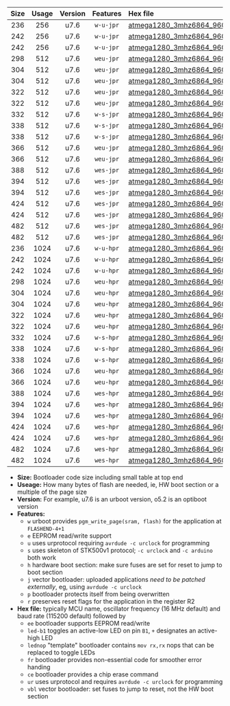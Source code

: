 |Size|Usage|Version|Features|Hex file|
|:-:|:-:|:-:|:-:|:--|
|236|256|u7.6|`w-u-jpr`|[atmega1280_3mhz6864_9600bps_ur_vbl.hex](https://raw.githubusercontent.com/stefanrueger/urboot/main/bootloaders/atmega1280/fcpu_3mhz6864/9600_bps/atmega1280_3mhz6864_9600bps_ur_vbl.hex)|
|242|256|u7.6|`w-u-jpr`|[atmega1280_3mhz6864_9600bps_led+b7_ur_vbl.hex](https://raw.githubusercontent.com/stefanrueger/urboot/main/bootloaders/atmega1280/fcpu_3mhz6864/9600_bps/atmega1280_3mhz6864_9600bps_led+b7_ur_vbl.hex)|
|242|256|u7.6|`w-u-jpr`|[atmega1280_3mhz6864_9600bps_lednop_ur_vbl.hex](https://raw.githubusercontent.com/stefanrueger/urboot/main/bootloaders/atmega1280/fcpu_3mhz6864/9600_bps/atmega1280_3mhz6864_9600bps_lednop_ur_vbl.hex)|
|298|512|u7.6|`weu-jpr`|[atmega1280_3mhz6864_9600bps_ee_ur_vbl.hex](https://raw.githubusercontent.com/stefanrueger/urboot/main/bootloaders/atmega1280/fcpu_3mhz6864/9600_bps/atmega1280_3mhz6864_9600bps_ee_ur_vbl.hex)|
|304|512|u7.6|`weu-jpr`|[atmega1280_3mhz6864_9600bps_ee_led+b7_ur_vbl.hex](https://raw.githubusercontent.com/stefanrueger/urboot/main/bootloaders/atmega1280/fcpu_3mhz6864/9600_bps/atmega1280_3mhz6864_9600bps_ee_led+b7_ur_vbl.hex)|
|304|512|u7.6|`weu-jpr`|[atmega1280_3mhz6864_9600bps_ee_lednop_ur_vbl.hex](https://raw.githubusercontent.com/stefanrueger/urboot/main/bootloaders/atmega1280/fcpu_3mhz6864/9600_bps/atmega1280_3mhz6864_9600bps_ee_lednop_ur_vbl.hex)|
|322|512|u7.6|`weu-jpr`|[atmega1280_3mhz6864_9600bps_ee_led+b7_fr_ur_vbl.hex](https://raw.githubusercontent.com/stefanrueger/urboot/main/bootloaders/atmega1280/fcpu_3mhz6864/9600_bps/atmega1280_3mhz6864_9600bps_ee_led+b7_fr_ur_vbl.hex)|
|322|512|u7.6|`weu-jpr`|[atmega1280_3mhz6864_9600bps_ee_lednop_fr_ur_vbl.hex](https://raw.githubusercontent.com/stefanrueger/urboot/main/bootloaders/atmega1280/fcpu_3mhz6864/9600_bps/atmega1280_3mhz6864_9600bps_ee_lednop_fr_ur_vbl.hex)|
|332|512|u7.6|`w-s-jpr`|[atmega1280_3mhz6864_9600bps_vbl.hex](https://raw.githubusercontent.com/stefanrueger/urboot/main/bootloaders/atmega1280/fcpu_3mhz6864/9600_bps/atmega1280_3mhz6864_9600bps_vbl.hex)|
|338|512|u7.6|`w-s-jpr`|[atmega1280_3mhz6864_9600bps_led+b7_vbl.hex](https://raw.githubusercontent.com/stefanrueger/urboot/main/bootloaders/atmega1280/fcpu_3mhz6864/9600_bps/atmega1280_3mhz6864_9600bps_led+b7_vbl.hex)|
|338|512|u7.6|`w-s-jpr`|[atmega1280_3mhz6864_9600bps_lednop_vbl.hex](https://raw.githubusercontent.com/stefanrueger/urboot/main/bootloaders/atmega1280/fcpu_3mhz6864/9600_bps/atmega1280_3mhz6864_9600bps_lednop_vbl.hex)|
|366|512|u7.6|`weu-jpr`|[atmega1280_3mhz6864_9600bps_ee_led+b7_fr_ce_ur_vbl.hex](https://raw.githubusercontent.com/stefanrueger/urboot/main/bootloaders/atmega1280/fcpu_3mhz6864/9600_bps/atmega1280_3mhz6864_9600bps_ee_led+b7_fr_ce_ur_vbl.hex)|
|366|512|u7.6|`weu-jpr`|[atmega1280_3mhz6864_9600bps_ee_lednop_fr_ce_ur_vbl.hex](https://raw.githubusercontent.com/stefanrueger/urboot/main/bootloaders/atmega1280/fcpu_3mhz6864/9600_bps/atmega1280_3mhz6864_9600bps_ee_lednop_fr_ce_ur_vbl.hex)|
|388|512|u7.6|`wes-jpr`|[atmega1280_3mhz6864_9600bps_ee_vbl.hex](https://raw.githubusercontent.com/stefanrueger/urboot/main/bootloaders/atmega1280/fcpu_3mhz6864/9600_bps/atmega1280_3mhz6864_9600bps_ee_vbl.hex)|
|394|512|u7.6|`wes-jpr`|[atmega1280_3mhz6864_9600bps_ee_led+b7_vbl.hex](https://raw.githubusercontent.com/stefanrueger/urboot/main/bootloaders/atmega1280/fcpu_3mhz6864/9600_bps/atmega1280_3mhz6864_9600bps_ee_led+b7_vbl.hex)|
|394|512|u7.6|`wes-jpr`|[atmega1280_3mhz6864_9600bps_ee_lednop_vbl.hex](https://raw.githubusercontent.com/stefanrueger/urboot/main/bootloaders/atmega1280/fcpu_3mhz6864/9600_bps/atmega1280_3mhz6864_9600bps_ee_lednop_vbl.hex)|
|424|512|u7.6|`wes-jpr`|[atmega1280_3mhz6864_9600bps_ee_led+b7_fr_vbl.hex](https://raw.githubusercontent.com/stefanrueger/urboot/main/bootloaders/atmega1280/fcpu_3mhz6864/9600_bps/atmega1280_3mhz6864_9600bps_ee_led+b7_fr_vbl.hex)|
|424|512|u7.6|`wes-jpr`|[atmega1280_3mhz6864_9600bps_ee_lednop_fr_vbl.hex](https://raw.githubusercontent.com/stefanrueger/urboot/main/bootloaders/atmega1280/fcpu_3mhz6864/9600_bps/atmega1280_3mhz6864_9600bps_ee_lednop_fr_vbl.hex)|
|482|512|u7.6|`wes-jpr`|[atmega1280_3mhz6864_9600bps_ee_led+b7_fr_ce_vbl.hex](https://raw.githubusercontent.com/stefanrueger/urboot/main/bootloaders/atmega1280/fcpu_3mhz6864/9600_bps/atmega1280_3mhz6864_9600bps_ee_led+b7_fr_ce_vbl.hex)|
|482|512|u7.6|`wes-jpr`|[atmega1280_3mhz6864_9600bps_ee_lednop_fr_ce_vbl.hex](https://raw.githubusercontent.com/stefanrueger/urboot/main/bootloaders/atmega1280/fcpu_3mhz6864/9600_bps/atmega1280_3mhz6864_9600bps_ee_lednop_fr_ce_vbl.hex)|
|236|1024|u7.6|`w-u-hpr`|[atmega1280_3mhz6864_9600bps_ur.hex](https://raw.githubusercontent.com/stefanrueger/urboot/main/bootloaders/atmega1280/fcpu_3mhz6864/9600_bps/atmega1280_3mhz6864_9600bps_ur.hex)|
|242|1024|u7.6|`w-u-hpr`|[atmega1280_3mhz6864_9600bps_led+b7_ur.hex](https://raw.githubusercontent.com/stefanrueger/urboot/main/bootloaders/atmega1280/fcpu_3mhz6864/9600_bps/atmega1280_3mhz6864_9600bps_led+b7_ur.hex)|
|242|1024|u7.6|`w-u-hpr`|[atmega1280_3mhz6864_9600bps_lednop_ur.hex](https://raw.githubusercontent.com/stefanrueger/urboot/main/bootloaders/atmega1280/fcpu_3mhz6864/9600_bps/atmega1280_3mhz6864_9600bps_lednop_ur.hex)|
|298|1024|u7.6|`weu-hpr`|[atmega1280_3mhz6864_9600bps_ee_ur.hex](https://raw.githubusercontent.com/stefanrueger/urboot/main/bootloaders/atmega1280/fcpu_3mhz6864/9600_bps/atmega1280_3mhz6864_9600bps_ee_ur.hex)|
|304|1024|u7.6|`weu-hpr`|[atmega1280_3mhz6864_9600bps_ee_led+b7_ur.hex](https://raw.githubusercontent.com/stefanrueger/urboot/main/bootloaders/atmega1280/fcpu_3mhz6864/9600_bps/atmega1280_3mhz6864_9600bps_ee_led+b7_ur.hex)|
|304|1024|u7.6|`weu-hpr`|[atmega1280_3mhz6864_9600bps_ee_lednop_ur.hex](https://raw.githubusercontent.com/stefanrueger/urboot/main/bootloaders/atmega1280/fcpu_3mhz6864/9600_bps/atmega1280_3mhz6864_9600bps_ee_lednop_ur.hex)|
|322|1024|u7.6|`weu-hpr`|[atmega1280_3mhz6864_9600bps_ee_led+b7_fr_ur.hex](https://raw.githubusercontent.com/stefanrueger/urboot/main/bootloaders/atmega1280/fcpu_3mhz6864/9600_bps/atmega1280_3mhz6864_9600bps_ee_led+b7_fr_ur.hex)|
|322|1024|u7.6|`weu-hpr`|[atmega1280_3mhz6864_9600bps_ee_lednop_fr_ur.hex](https://raw.githubusercontent.com/stefanrueger/urboot/main/bootloaders/atmega1280/fcpu_3mhz6864/9600_bps/atmega1280_3mhz6864_9600bps_ee_lednop_fr_ur.hex)|
|332|1024|u7.6|`w-s-hpr`|[atmega1280_3mhz6864_9600bps.hex](https://raw.githubusercontent.com/stefanrueger/urboot/main/bootloaders/atmega1280/fcpu_3mhz6864/9600_bps/atmega1280_3mhz6864_9600bps.hex)|
|338|1024|u7.6|`w-s-hpr`|[atmega1280_3mhz6864_9600bps_led+b7.hex](https://raw.githubusercontent.com/stefanrueger/urboot/main/bootloaders/atmega1280/fcpu_3mhz6864/9600_bps/atmega1280_3mhz6864_9600bps_led+b7.hex)|
|338|1024|u7.6|`w-s-hpr`|[atmega1280_3mhz6864_9600bps_lednop.hex](https://raw.githubusercontent.com/stefanrueger/urboot/main/bootloaders/atmega1280/fcpu_3mhz6864/9600_bps/atmega1280_3mhz6864_9600bps_lednop.hex)|
|366|1024|u7.6|`weu-hpr`|[atmega1280_3mhz6864_9600bps_ee_led+b7_fr_ce_ur.hex](https://raw.githubusercontent.com/stefanrueger/urboot/main/bootloaders/atmega1280/fcpu_3mhz6864/9600_bps/atmega1280_3mhz6864_9600bps_ee_led+b7_fr_ce_ur.hex)|
|366|1024|u7.6|`weu-hpr`|[atmega1280_3mhz6864_9600bps_ee_lednop_fr_ce_ur.hex](https://raw.githubusercontent.com/stefanrueger/urboot/main/bootloaders/atmega1280/fcpu_3mhz6864/9600_bps/atmega1280_3mhz6864_9600bps_ee_lednop_fr_ce_ur.hex)|
|388|1024|u7.6|`wes-hpr`|[atmega1280_3mhz6864_9600bps_ee.hex](https://raw.githubusercontent.com/stefanrueger/urboot/main/bootloaders/atmega1280/fcpu_3mhz6864/9600_bps/atmega1280_3mhz6864_9600bps_ee.hex)|
|394|1024|u7.6|`wes-hpr`|[atmega1280_3mhz6864_9600bps_ee_led+b7.hex](https://raw.githubusercontent.com/stefanrueger/urboot/main/bootloaders/atmega1280/fcpu_3mhz6864/9600_bps/atmega1280_3mhz6864_9600bps_ee_led+b7.hex)|
|394|1024|u7.6|`wes-hpr`|[atmega1280_3mhz6864_9600bps_ee_lednop.hex](https://raw.githubusercontent.com/stefanrueger/urboot/main/bootloaders/atmega1280/fcpu_3mhz6864/9600_bps/atmega1280_3mhz6864_9600bps_ee_lednop.hex)|
|424|1024|u7.6|`wes-hpr`|[atmega1280_3mhz6864_9600bps_ee_led+b7_fr.hex](https://raw.githubusercontent.com/stefanrueger/urboot/main/bootloaders/atmega1280/fcpu_3mhz6864/9600_bps/atmega1280_3mhz6864_9600bps_ee_led+b7_fr.hex)|
|424|1024|u7.6|`wes-hpr`|[atmega1280_3mhz6864_9600bps_ee_lednop_fr.hex](https://raw.githubusercontent.com/stefanrueger/urboot/main/bootloaders/atmega1280/fcpu_3mhz6864/9600_bps/atmega1280_3mhz6864_9600bps_ee_lednop_fr.hex)|
|482|1024|u7.6|`wes-hpr`|[atmega1280_3mhz6864_9600bps_ee_led+b7_fr_ce.hex](https://raw.githubusercontent.com/stefanrueger/urboot/main/bootloaders/atmega1280/fcpu_3mhz6864/9600_bps/atmega1280_3mhz6864_9600bps_ee_led+b7_fr_ce.hex)|
|482|1024|u7.6|`wes-hpr`|[atmega1280_3mhz6864_9600bps_ee_lednop_fr_ce.hex](https://raw.githubusercontent.com/stefanrueger/urboot/main/bootloaders/atmega1280/fcpu_3mhz6864/9600_bps/atmega1280_3mhz6864_9600bps_ee_lednop_fr_ce.hex)|

- **Size:** Bootloader code size including small table at top end
- **Useage:** How many bytes of flash are needed, ie, HW boot section or a multiple of the page size
- **Version:** For example, u7.6 is an urboot version, o5.2 is an optiboot version
- **Features:**
  + `w` urboot provides `pgm_write_page(sram, flash)` for the application at `FLASHEND-4+1`
  + `e` EEPROM read/write support
  + `u` uses urprotocol requiring `avrdude -c urclock` for programming
  + `s` uses skeleton of STK500v1 protocol; `-c urclock` and `-c arduino` both work
  + `h` hardware boot section: make sure fuses are set for reset to jump to boot section
  + `j` vector bootloader: uploaded applications *need to be patched externally*, eg, using `avrdude -c urclock`
  + `p` bootloader protects itself from being overwritten
  + `r` preserves reset flags for the application in the register R2
- **Hex file:** typically MCU name, oscillator frequency (16 MHz default) and baud rate (115200 default) followed by
  + `ee` bootloader supports EEPROM read/write
  + `led-b1` toggles an active-low LED on pin `B1`, `+` designates an active-high LED
  + `lednop` "template" bootloader contains `mov rx,rx` nops that can be replaced to toggle LEDs
  + `fr` bootloader provides non-essential code for smoother error handing
  + `ce` bootloader provides a chip erase command
  + `ur` uses urprotocol and requires `avrdude -c urclock` for programming
  + `vbl` vector bootloader: set fuses to jump to reset, not the HW boot section
